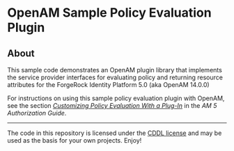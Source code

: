 <!--
   DO NOT ALTER OR REMOVE COPYRIGHT NOTICES OR THIS HEADER.

   Copyright (c) Copyright 2013-2016 ForgeRock AS. All Rights Reserved

   The contents of this file are subject to the terms
   of the Common Development and Distribution License
   (the License). You may not use this file except in
   compliance with the License.

   You can obtain a copy of the License at
   http://forgerock.org/license/CDDLv1.0.html
   See the License for the specific language governing
   permission and limitations under the License.

   When distributing Covered Code, include this CDDL
   Header Notice in each file and include the License file
   at http://forgerock.org/license/CDDLv1.0.html
   If applicable, add the following below the CDDL Header,
   with the fields enclosed by brackets [] replaced by
   your own identifying information:
   "Portions Copyrighted [year] [name of copyright owner]"
-->
# OpenAM Sample Policy Evaluation Plugin

## About

This sample code demonstrates an OpenAM plugin library
that implements the service provider interfaces
for evaluating policy and returning resource attributes for the ForgeRock Identity Platform 5.0 (aka OpenAM 14.0.0)

For instructions on using this sample policy evaluation
plugin with OpenAM, see the section
*[Customizing Policy Evaluation With a Plug-In](https://backstage.forgerock.com/docs/am/5/authorization-guide/#sec-policy-spi)* in the *AM 5 Authorization Guide*.

* * * 

The code in this repository is licensed under the [CDDL license](https://forum.forgerock.com/cddlv1-0/) and may be used as the basis for your own projects. Enjoy!